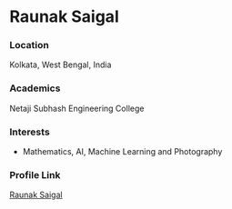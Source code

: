 # Raunak Saigal

### Location

Kolkata, West Bengal, India

### Academics

Netaji Subhash Engineering College

### Interests

- Mathematics, AI, Machine Learning and Photography

### Profile Link

[Raunak Saigal](https://github.com/raunaksaigal)